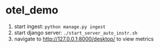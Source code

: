 # otel_demo

1) start ingest: `python manage.py ingest`
2) start django server: `./start_server_auto_instr.sh`
3) navigate to http://127.0.0.1:8000/desktop/ to view metrics
